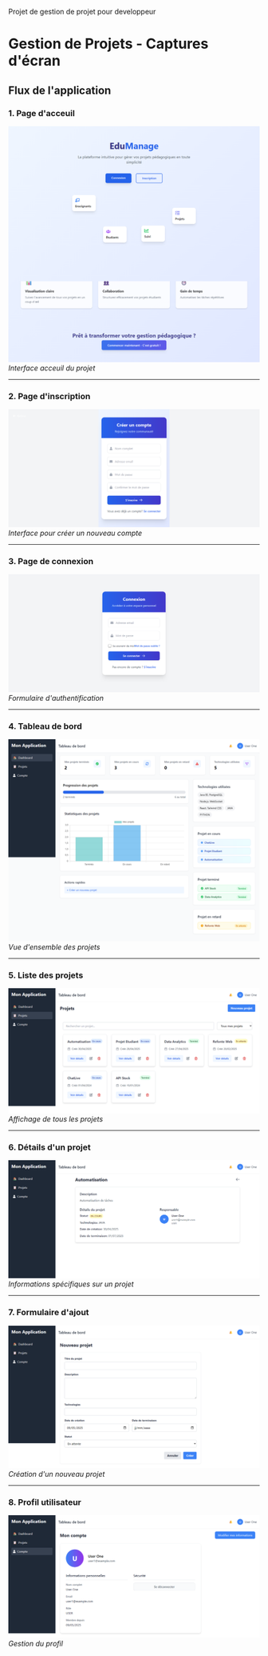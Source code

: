 Projet de gestion de projet pour developpeur 

# Gestion de Projets - Captures d'écran

## Flux de l'application

### 1. Page d'acceuil
![Page d'inscription](./public/images/homePage.png)  
*Interface acceuil du projet*

---

### 2. Page d'inscription
![Page d'inscription](./public/images/inscriptionPage.png)  
*Interface pour créer un nouveau compte*

---

### 3. Page de connexion
![Page de login](./public/images/loginPage.png)  
*Formulaire d'authentification*

---

### 4. Tableau de bord
![Dashboard](./public/images/dashboadPage.png)  
*Vue d'ensemble des projets*

---

### 5. Liste des projets
![Page des projets](./public/images/projetPage.png)  
*Affichage de tous les projets*

---

### 6. Détails d'un projet
![Détails projet](./public/images/detailsProjetPage.png)  
*Informations spécifiques sur un projet*

---

### 7. Formulaire d'ajout
![Ajout de projet](./public/images/formAjoutProjetPage.png)  
*Création d'un nouveau projet*

---

### 8. Profil utilisateur
![Page de compte](./public/images/comptePage.png)  
*Gestion du profil*
